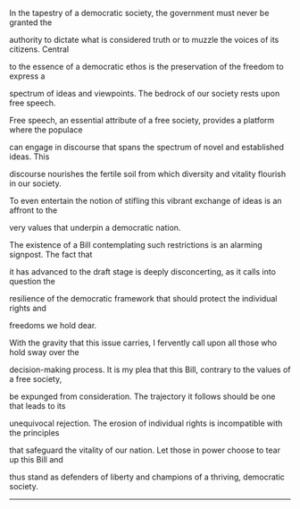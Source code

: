In the tapestry of a democratic society, the government must never be granted the

authority to dictate what is considered truth or to muzzle the voices of its citizens. Central

to the essence of a democratic ethos is the preservation of the freedom to express a

spectrum of ideas and viewpoints. The bedrock of our society rests upon free speech.

Free speech, an essential attribute of a free society, provides a platform where the populace

can engage in discourse that spans the spectrum of novel and established ideas. This

discourse nourishes the fertile soil from which diversity and vitality flourish in our society.

To even entertain the notion of stifling this vibrant exchange of ideas is an affront to the

very values that underpin a democratic nation.

The existence of a Bill contemplating such restrictions is an alarming signpost. The fact that

it has advanced to the draft stage is deeply disconcerting, as it calls into question the

resilience of the democratic framework that should protect the individual rights and

freedoms we hold dear.

With the gravity that this issue carries, I fervently call upon all those who hold sway over the

decision-making process. It is my plea that this Bill, contrary to the values of a free society,

be expunged from consideration. The trajectory it follows should be one that leads to its

unequivocal rejection. The erosion of individual rights is incompatible with the principles

that safeguard the vitality of our nation. Let those in power choose to tear up this Bill and

thus stand as defenders of liberty and champions of a thriving, democratic society.


-----

